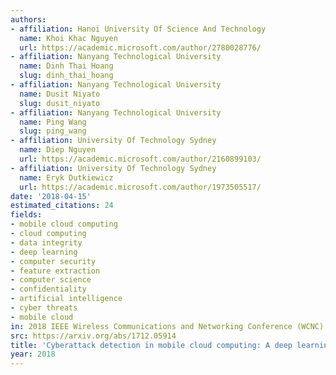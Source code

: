 ```yaml
---
authors:
- affiliation: Hanoi University Of Science And Technology
  name: Khoi Khac Nguyen
  url: https://academic.microsoft.com/author/2780028776/
- affiliation: Nanyang Technological University
  name: Dinh Thai Hoang
  slug: dinh_thai_hoang
- affiliation: Nanyang Technological University
  name: Dusit Niyato
  slug: dusit_niyato
- affiliation: Nanyang Technological University
  name: Ping Wang
  slug: ping_wang
- affiliation: University Of Technology Sydney
  name: Diep Nguyen
  url: https://academic.microsoft.com/author/2160899103/
- affiliation: University Of Technology Sydney
  name: Eryk Dutkiewicz
  url: https://academic.microsoft.com/author/1973505517/
date: '2018-04-15'
estimated_citations: 24
fields:
- mobile cloud computing
- cloud computing
- data integrity
- deep learning
- computer security
- feature extraction
- computer science
- confidentiality
- artificial intelligence
- cyber threats
- mobile cloud
in: 2018 IEEE Wireless Communications and Networking Conference (WCNC)
src: https://arxiv.org/abs/1712.05914
title: 'Cyberattack detection in mobile cloud computing: A deep learning approach'
year: 2018
---
```

